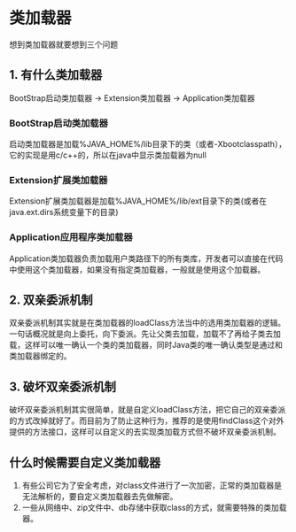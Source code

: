 # 类加载器

想到类加载器就要想到三个问题

## 1. 有什么类加载器
BootStrap启动类加载器 -> Extension类加载器 -> Application类加载器

### BootStrap启动类加载器
启动类加载器是加载%JAVA_HOME%/lib目录下的类（或者-Xbootclasspath），它的实现是用c/c++的，所以在java中显示类加载器为null
### Extension扩展类加载器
Extension扩展类加载器是加载%JAVA_HOME%/lib/ext目录下的类(或者在java.ext.dirs系统变量下的目录)
### Application应用程序类加载器
Application类加载器负责加载用户类路径下的所有类库，开发者可以直接在代码中使用这个类加载器，如果没有指定类加载器，一般就是使用这个加载器。
## 2. 双亲委派机制
双亲委派机制其实就是在类加载器的loadClass方法当中的选用类加载器的逻辑。
一句话概况就是向上委托，向下委派。先让父类去加载，加载不了再给子类去加载，这样可以唯一确认一个类的类加载器，同时Java类的唯一确认类型是通过和类加载器绑定的。
## 3. 破坏双亲委派机制
破坏双亲委派机制其实很简单，就是自定义loadClass方法，把它自己的双亲委派的方式改掉就好了。而目前为了防止这种行为，推荐的是使用findClass这个对外提供的方法接口，这样可以自定义的去实现类加载方式但不破坏双亲委派机制。

## 什么时候需要自定义类加载器
1. 有些公司它为了安全考虑，对class文件进行了一次加密，正常的类加载器是无法解析的，要自定义类加载器去先做解密。
2. 一些从网络中、zip文件中、db存储中获取class的方式，就需要特殊的类加载器。